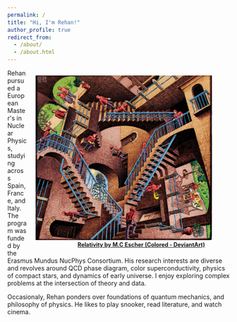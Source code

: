 ```yaml
---
permalink: /
title: "Hi, I'm Rehan!"
author_profile: true
redirect_from: 
  - /about/
  - /about.html
---
```



<figure style="float: right; width: 400px; text-align: center; margin-left: 20px;">
  <img src="/images/relativity.jpg" alt="Relativity by M.C Escher" width="400">
  <figcaption style="font-size: 0.9em; color: #fff;">
    Photo credit: <a href="https://www.deviantart.com/ozplasmic/art/Relativity-by-MC-Escher-in-colour-932899592"><strong>Relativity by M.C Escher (Colored - DeviantArt)</strong></a>
  </figcaption>
</figure>


Rehan pursued a European Master's in Nuclear Physics, studying across Spain, France, and Italy. The program was funded by the Erasmus Mundus NucPhys Consortium. His research interests are diverse and revolves around QCD phase diagram, color superconductivity, physics of compact stars, and dynamics of early universe. I enjoy exploring complex problems at the intersection of theory and data. 

Occasionaly, Rehan ponders over foundations of quantum mechanics, and philosophy of physics. He likes to play snooker, read literature, and watch cinema. 



